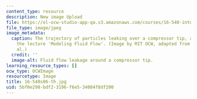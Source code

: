 ```yaml
---
content_type: resource
description: New image Upload
file: https://ol-ocw-studio-app-qa.s3.amazonaws.com/courses/16-540-internal-flows-in-turbomachines-spring-2006/5bf0e298bdf23196f6e534084f8df200_16-540s06-th.jpg
file_type: image/jpeg
image_metadata:
  caption: The trajectory of particles leaking over a compressor tip, an image from
    the lecture 'Modeling Fluid Flow'. (Image by MIT OCW, adapted from Furukawa et
    al.)
  credit: ''
  image-alt: Fluid flow leakage around a compressor tip.
learning_resource_types: []
ocw_type: OCWImage
resourcetype: Image
title: 16-540s06-th.jpg
uid: 5bf0e298-bdf2-3196-f6e5-34084f8df200
---
```

